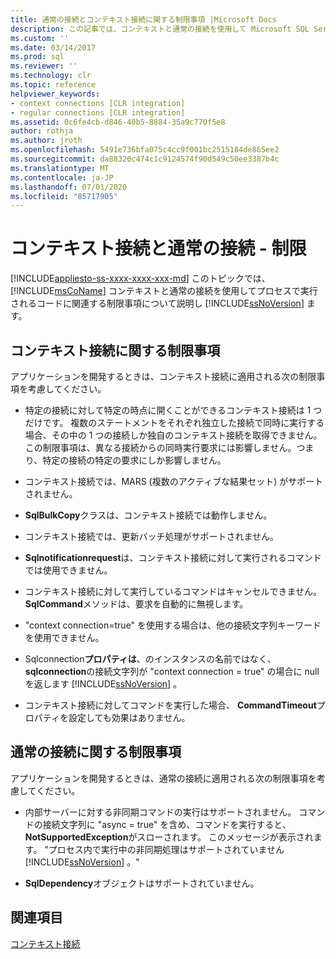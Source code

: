 ```yaml
---
title: 通常の接続とコンテキスト接続に関する制限事項 |Microsoft Docs
description: この記事では、コンテキストと通常の接続を使用して Microsoft SQL Server プロセスで実行されるコードに関連する制限事項について説明します。
ms.custom: ''
ms.date: 03/14/2017
ms.prod: sql
ms.reviewer: ''
ms.technology: clr
ms.topic: reference
helpviewer_keywords:
- context connections [CLR integration]
- regular connections [CLR integration]
ms.assetid: 0c6fe4cb-d846-40b5-8884-35a9c770f5e8
author: rothja
ms.author: jroth
ms.openlocfilehash: 5491e736bfa075c4cc9f001bc2515184de865ee2
ms.sourcegitcommit: da88320c474c1c9124574f90d549c50ee3387b4c
ms.translationtype: MT
ms.contentlocale: ja-JP
ms.lasthandoff: 07/01/2020
ms.locfileid: "85717905"
---
```

# <a name="context-connections-and-regular-connections---restrictions"></a>コンテキスト接続と通常の接続 - 制限
[!INCLUDE[appliesto-ss-xxxx-xxxx-xxx-md](../../../includes/applies-to-version/sqlserver.md)]
  このトピックでは、 [!INCLUDE[msCoName](../../../includes/msconame-md.md)] コンテキストと通常の接続を使用してプロセスで実行されるコードに関連する制限事項について説明し [!INCLUDE[ssNoVersion](../../../includes/ssnoversion-md.md)] ます。  
  
## <a name="restrictions-on-context-connections"></a>コンテキスト接続に関する制限事項  
 アプリケーションを開発するときは、コンテキスト接続に適用される次の制限事項を考慮してください。  
  
-   特定の接続に対して特定の時点に開くことができるコンテキスト接続は 1 つだけです。 複数のステートメントをそれぞれ独立した接続で同時に実行する場合、その中の 1 つの接続しか独自のコンテキスト接続を取得できません。 この制限事項は、異なる接続からの同時実行要求には影響しません。つまり、特定の接続の特定の要求にしか影響しません。  
  
-   コンテキスト接続では、MARS (複数のアクティブな結果セット) がサポートされません。  
  
-   **SqlBulkCopy**クラスは、コンテキスト接続では動作しません。  
  
-   コンテキスト接続では、更新バッチ処理がサポートされません。  
  
-   **Sqlnotificationrequest**は、コンテキスト接続に対して実行されるコマンドでは使用できません。  
  
-   コンテキスト接続に対して実行しているコマンドはキャンセルできません。 **SqlCommand**メソッドは、要求を自動的に無視します。  
  
-   "context connection=true" を使用する場合は、他の接続文字列キーワードを使用できません。  
  
-   Sqlconnection**プロパティは**、のインスタンスの名前ではなく、 **sqlconnection**の接続文字列が "context connection = true" の場合に null を返します [!INCLUDE[ssNoVersion](../../../includes/ssnoversion-md.md)] 。  
  
-   コンテキスト接続に対してコマンドを実行した場合、 **CommandTimeout**プロパティを設定しても効果はありません。  
  
## <a name="restrictions-on-regular-connections"></a>通常の接続に関する制限事項  
 アプリケーションを開発するときは、通常の接続に適用される次の制限事項を考慮してください。  
  
-   内部サーバーに対する非同期コマンドの実行はサポートされません。 コマンドの接続文字列に "async = true" を含め、コマンドを実行すると、 **NotSupportedException**がスローされます。 このメッセージが表示されます。 "プロセス内で実行中の非同期処理はサポートされていません [!INCLUDE[ssNoVersion](../../../includes/ssnoversion-md.md)] 。"  
  
-   **SqlDependency**オブジェクトはサポートされていません。  
  
## <a name="see-also"></a>関連項目  
 [コンテキスト接続](../../../relational-databases/clr-integration/data-access/context-connection.md)  
  
  
